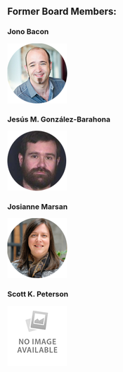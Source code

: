 

## Former Board Members:



### Jono Bacon

![Jono Bacon](https://github.com/chaoss/website/blob/master/About/images/jono_136.png)


### Jesús M. González-Barahona

![Jesús M. González-Barahona](https://github.com/chaoss/website/blob/master/About/images/jesus_136.png)


### Josianne Marsan

![Josianne Marsan](https://github.com/chaoss/website/blob/master/About/images/josianne_136.png)


### Scott K. Peterson

![Scott K. Peterson](https://github.com/chaoss/website/blob/master/About/images/no-image-available-icon-11.png)
